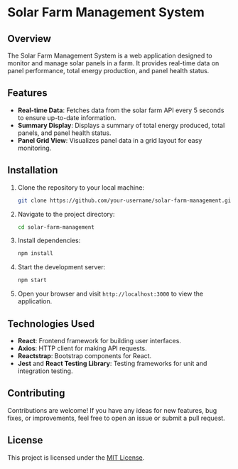 # Solar Farm Management System

## Overview
The Solar Farm Management System is a web application designed to monitor and manage solar panels in a farm. It provides real-time data on panel performance, total energy production, and panel health status.

## Features
- **Real-time Data**: Fetches data from the solar farm API every 5 seconds to ensure up-to-date information.
- **Summary Display**: Displays a summary of total energy produced, total panels, and panel health status.
- **Panel Grid View**: Visualizes panel data in a grid layout for easy monitoring.

## Installation
1. Clone the repository to your local machine:
    ```bash
    git clone https://github.com/your-username/solar-farm-management.git
    ```

2. Navigate to the project directory:
    ```bash
    cd solar-farm-management
    ```

3. Install dependencies:
    ```bash
    npm install
    ```

4. Start the development server:
    ```bash
    npm start
    ```

5. Open your browser and visit `http://localhost:3000` to view the application.

## Technologies Used
- **React**: Frontend framework for building user interfaces.
- **Axios**: HTTP client for making API requests.
- **Reactstrap**: Bootstrap components for React.
- **Jest** and **React Testing Library**: Testing frameworks for unit and integration testing.


## Contributing
Contributions are welcome! If you have any ideas for new features, bug fixes, or improvements, feel free to open an issue or submit a pull request.

## License
This project is licensed under the [MIT License](LICENSE).